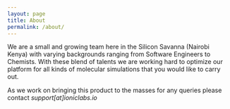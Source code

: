 ```yaml
---
layout: page
title: About
permalink: /about/
---
```


We are a small and growing team here in the Silicon Savanna (Nairobi Kenya) with varying backgrounds ranging from 
Software Engineers to Chemists. With these blend of talents we are working hard to optimize our platform for all 
kinds of molecular simulations that you would like to carry out.

As we work on bringing this product to the masses for any queries please contact *support[at]ioniclabs.io*

